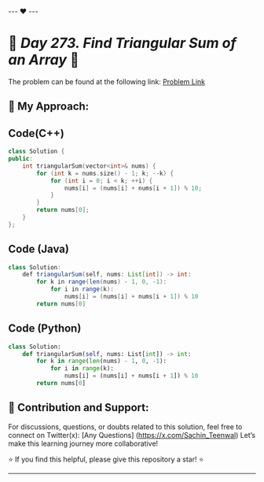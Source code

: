 --- ❤️ ---

# 🚀 _Day 273. Find Triangular Sum of an Array_ 🧠


The problem can be found at the following link: [Problem Link](https://leetcode.com/problems/find-triangular-sum-of-an-array/)

## 🎯 **My Approach:**


## Code(C++)
```cpp
class Solution {
public:
    int triangularSum(vector<int>& nums) {
        for (int k = nums.size() - 1; k; --k) {
            for (int i = 0; i < k; ++i) {
                nums[i] = (nums[i] + nums[i + 1]) % 10;
            }
        }
        return nums[0];
    }
};
```

## Code (Java)

```java
class Solution:
    def triangularSum(self, nums: List[int]) -> int:
        for k in range(len(nums) - 1, 0, -1):
            for i in range(k):
                nums[i] = (nums[i] + nums[i + 1]) % 10
        return nums[0]
```

## Code (Python)

```python
class Solution:
    def triangularSum(self, nums: List[int]) -> int:
        for k in range(len(nums) - 1, 0, -1):
            for i in range(k):
                nums[i] = (nums[i] + nums[i + 1]) % 10
        return nums[0]
```



## 🎯 **Contribution and Support:**

For discussions, questions, or doubts related to this solution, feel free to connect on Twitter(x): [Any Questions] (https://x.com/Sachin_Teenwal) Let’s make this learning journey more collaborative!

⭐ If you find this helpful, please give this repository a star! ⭐

---
